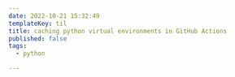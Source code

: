 ```yaml
---
date: 2022-10-21 15:32:49
templateKey: til
title: caching python virtual environments in GitHub Actions
published: false
tags:
  - python

---
```

